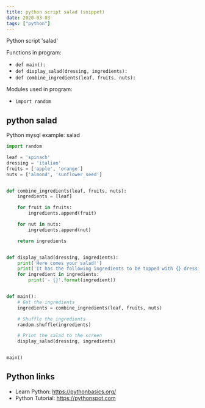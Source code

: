 ```yaml
---
title: python script salad (snippet)
date: 2020-03-03
tags: ["python"]
---
```

Python script 'salad'

Functions in program: 
* `def main():`
* `def display_salad(dressing, ingredients):`
* `def combine_ingredients(leaf, fruits, nuts):`

Modules used in program: 
* `import random`

## python salad

Python mysql example: salad

```python
import random

leaf = 'spinach'
dressing = 'italian'
fruits = ['apple', 'orange']
nuts = ['almond', 'sunflower_seed']


def combine_ingredients(leaf, fruits, nuts):
    ingredients = [leaf]

    for fruit in fruits:
        ingredients.append(fruit)

    for nut in nuts:
        ingredients.append(nut)

    return ingredients


def display_salad(dressing, ingredients):
    print('Here comes your salad!')
    print('It has the following ingredients to be topped with {} dressing:'.format(dressing))
    for ingredient in ingredients:
        print('- {}'.format(ingredient))


def main():
    # Get the ingredients
    ingredients = combine_ingredients(leaf, fruits, nuts)

    # Shuffle the ingredients
    random.shuffle(ingredients)

    # Print the salad to the screen
    display_salad(dressing, ingredients)


main()


```

## Python links

- Learn Python: https://pythonbasics.org/
- Python Tutorial: https://pythonspot.com
